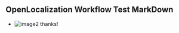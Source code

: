 ## OpenLocalization Workflow Test MarkDown
* ![image2](.\4129b3d0-cb58-4fec-8a06-b55f37d9d490.png) 
thanks!